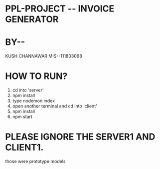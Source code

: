 # PPL-PROJECT -- INVOICE GENERATOR 
# BY--
KUSH CHANNAWAR
MIS--111803068
# HOW TO RUN?
1) cd into 'server'
2) npm install
3) type nodemon index
4) open another terminal and cd into 'client'
5) npm install
6) npm start

# PLEASE IGNORE THE SERVER1 AND CLIENT1.
those were prototype models
 

